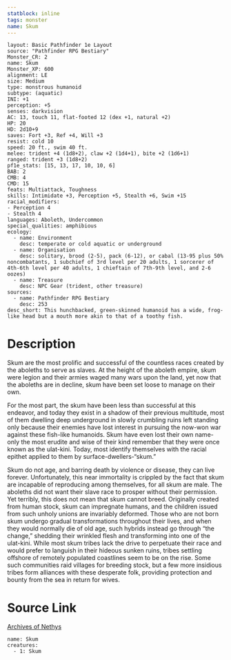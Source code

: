 ```yaml
---
statblock: inline
tags: monster
name: Skum
---
```

```statblock
layout: Basic Pathfinder 1e Layout
source: "Pathfinder RPG Bestiary"
Monster_CR: 2
name: Skum
Monster_XP: 600
alignment: LE
size: Medium
type: monstrous humanoid
subtype: (aquatic)
INI: +1
perception: +5
senses: darkvision
AC: 13, touch 11, flat-footed 12 (dex +1, natural +2)
HP: 20
HD: 2d10+9
saves: Fort +3, Ref +4, Will +3
resist: cold 10
speed: 20 ft., swim 40 ft.
melee: trident +4 (1d8+2), claw +2 (1d4+1), bite +2 (1d6+1)
ranged: trident +3 (1d8+2)
pf1e_stats: [15, 13, 17, 10, 10, 6]
BAB: 2
CMB: 4
CMD: 15
feats: Multiattack, Toughness
skills: Intimidate +3, Perception +5, Stealth +6, Swim +15
racial_modifiers:
- Perception 4
- Stealth 4
languages: Aboleth, Undercommon
special_qualities: amphibious
ecology:
  - name: Environment
    desc: temperate or cold aquatic or underground
  - name: Organisation
    desc: solitary, brood (2-5), pack (6-12), or cabal (13-95 plus 50% noncombatants, 1 subchief of 3rd level per 20 adults, 1 sorcerer of 4th-6th level per 40 adults, 1 chieftain of 7th-9th level, and 2-6 oozes)
  - name: Treasure
    desc: NPC Gear (trident, other treasure)
sources:
  - name: Pathfinder RPG Bestiary
    desc: 253
desc_short: This hunchbacked, green-skinned humanoid has a wide, frog-like head but a mouth more akin to that of a toothy fish.
```
# Description
Skum are the most prolific and successful of the countless races created by the aboleths to serve as slaves. At the height of the aboleth empire, skum were legion and their armies waged many wars upon the land, yet now that the aboleths are in decline, skum have been set loose to manage on their own.

For the most part, the skum have been less than successful at this endeavor, and today they exist in a shadow of their previous multitude, most of them dwelling deep underground in slowly crumbling ruins left standing only because their enemies have lost interest in pursuing the now-won war against these fish-like humanoids. Skum have even lost their own name-only the most erudite and wise of their kind remember that they were once known as the ulat-kini. Today, most identify themselves with the racial epithet applied to them by surface-dwellers-“skum.”

Skum do not age, and barring death by violence or disease, they can live forever. Unfortunately, this near immortality is crippled by the fact that skum are incapable of reproducing among themselves, for all skum are male. The aboleths did not want their slave race to prosper without their permission. Yet terribly, this does not mean that skum cannot breed. Originally created from human stock, skum can impregnate humans, and the children issued from such unholy unions are invariably deformed. Those who are not born skum undergo gradual transformations throughout their lives, and when they would normally die of old age, such hybrids instead go through “the change,” shedding their wrinkled flesh and transforming into one of the ulat-kini. While most skum tribes lack the drive to perpetuate their race and would prefer to languish in their hideous sunken ruins, tribes settling offshore of remotely populated coastlines seem to be on the rise. Some such communities raid villages for breeding stock, but a few more insidious tribes form alliances with these desperate folk, providing protection and bounty from the sea in return for wives.
# Source Link
[Archives of Nethys](https://aonprd.com/MonsterDisplay.aspx?ItemName=Skum)
```encounter-table
name: Skum
creatures:
  - 1: Skum
```
